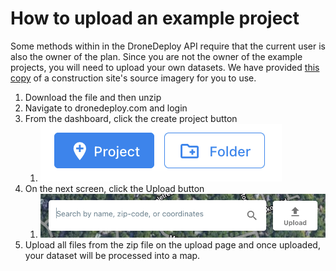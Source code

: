 # How to upload an example project

Some methods within in the DroneDeploy API require that the current user is also the owner of the plan. Since you are not the owner of the example projects, you will need to upload your own datasets. We have provided [this copy](https://s3.amazonaws.com/drone-deploy-plugins/templates/construction\_site.zip) of a construction site's source imagery for you to use.&#x20;

1. Download the file and then unzip
2. Navigate to dronedeploy.com and login
3. From the dashboard, click the create project button
   1. ![Create project button on DroneDeploy dashboard](<../../.gitbook/assets/Screen Shot 2022-11-22 at 5.58.09 PM.png>)
4. On the next screen, click the Upload button
   1. ![DroneDeploy add project view](<../../.gitbook/assets/Screen Shot 2022-11-22 at 5.58.59 PM.png>)
5. Upload all files from the zip file on the upload page and once uploaded, your dataset will be processed into a map.&#x20;
